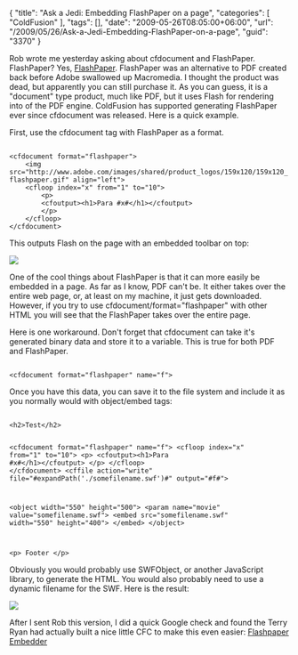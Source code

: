 {
	"title": "Ask a Jedi: Embedding FlashPaper on a page",
	"categories": [
		"ColdFusion"
	],
	"tags": [],
	"date": "2009-05-26T08:05:00+06:00",
	"url": "/2009/05/26/Ask-a-Jedi-Embedding-FlashPaper-on-a-page",
	"guid": "3370"
}

Rob wrote me yesterday asking about cfdocument and FlashPaper. FlashPaper? Yes, <a href="http://www.adobe.com/products/flashpaper/">FlashPaper</a>. FlashPaper was an alternative to PDF created back before Adobe swallowed up Macromedia. I thought the product was dead, but apparently you can still purchase it. As you can guess, it is a "document" type product, much like PDF, but it uses Flash for rendering into of the PDF engine. ColdFusion has supported generating FlashPaper ever since cfdocument was released. Here is a quick example.
<!--more-->
First, use the cfdocument tag with FlashPaper as a format.

<code>
&lt;cfdocument format="flashpaper"&gt;
	&lt;img src="http://www.adobe.com/images/shared/product_logos/159x120/159x120_flashpaper.gif" align="left"&gt;
	&lt;cfloop index="x" from="1" to="10"&gt;
		&lt;p&gt;
		&lt;cfoutput&gt;&lt;h1&gt;Para #x#&lt;/h1&gt;&lt;/cfoutput&gt;
		&lt;/p&gt;
	&lt;/cfloop&gt;
&lt;/cfdocument&gt;
</code>

This outputs Flash on the page with an embedded toolbar on top:

<img src="http://static.raymondcamden.com/images//Picture 159.png">

One of the cool things about FlashPaper is that it can more easily be embedded in a page. As far as I know, PDF can't be. It either takes over the entire web page, or, at least on my machine, it just gets downloaded. However, if you try to use cfdocument/format="flashpaper" with other HTML you will see that the FlashPaper takes over the entire page. 

Here is one workaround. Don't forget that cfdocument can take it's generated binary data and store it to a variable. This is true for both PDF and FlashPaper.

<code>
&lt;cfdocument format="flashpaper" name="f"&gt;
</code>

Once you have this data, you can save it to the file system and include it as you normally would with object/embed tags:

<code>
&lt;h2&gt;Test&lt;/h2&gt;

&lt;cfdocument format="flashpaper" name="f"&gt;
	&lt;cfloop index="x" from="1" to="10"&gt;
		&lt;p&gt;
		&lt;cfoutput&gt;&lt;h1&gt;Para #x#&lt;/h1&gt;&lt;/cfoutput&gt;
		&lt;/p&gt;
	&lt;/cfloop&gt;
&lt;/cfdocument&gt;
&lt;cffile action="write" file="#expandPath('./somefilename.swf')#" output="#f#"&gt;

&lt;object width="550" height="500"&gt;
&lt;param name="movie" value="somefilename.swf"&gt;
&lt;embed src="somefilename.swf" width="550" height="400"&gt;
&lt;/embed&gt;
&lt;/object&gt;

&lt;p&gt;
Footer
&lt;/p&gt;
</code>

Obviously you would probably use SWFObject, or another JavaScript library, to generate the HTML. You would also probably need to use a dynamic filename for the SWF. Here is the result:

<img src="http://static.raymondcamden.com/images/cfjedi//Picture 235.png">

After I sent Rob this version, I did a quick Google check and found the Terry Ryan had actually built a nice little CFC to make this even easier: <a href="http://www.numtopia.com/terry/programming/code_flashpaper_embedder.cfm">Flashpaper Embedder</a>